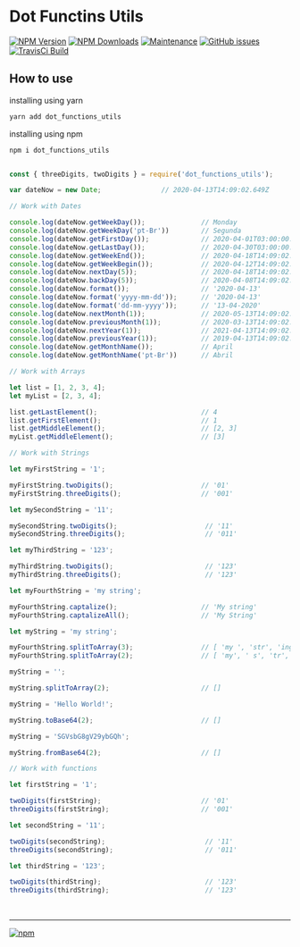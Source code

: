 # Dot Functins Utils

[![NPM Version][npm-image]][npm-url]
[![NPM Downloads][downloads-image]][downloads-url]
[![Maintenance][maintenance-img]][maintenance-url]
[![GitHub issues][issues-open-image]][issues-open-url]
[![TravisCi Build][travis-report-image]][travis-report-url]


## How to use

installing using yarn

``` sh
yarn add dot_functions_utils
```

installing using npm

``` sh
npm i dot_functions_utils
```

``` javascript

const { threeDigits, twoDigits } = require('dot_functions_utils');

var dateNow = new Date;               // 2020-04-13T14:09:02.649Z

// Work with Dates

console.log(dateNow.getWeekDay());              // Monday
console.log(dateNow.getWeekDay('pt-Br'))        // Segunda
console.log(dateNow.getFirstDay());             // 2020-04-01T03:00:00.000Z
console.log(dateNow.getLastDay());              // 2020-04-30T03:00:00.000Z
console.log(dateNow.getWeekEnd());              // 2020-04-18T14:09:02.649Z
console.log(dateNow.getWeekBegin());            // 2020-04-12T14:09:02.649Z
console.log(dateNow.nextDay(5));                // 2020-04-18T14:09:02.649Z
console.log(dateNow.backDay(5));                // 2020-04-08T14:09:02.649Z
console.log(dateNow.format());                  // '2020-04-13'
console.log(dateNow.format('yyyy-mm-dd'));      // '2020-04-13'
console.log(dateNow.format('dd-mm-yyyy'));      // '13-04-2020'
console.log(dateNow.nextMonth(1));              // 2020-05-13T14:09:02.649Z
console.log(dateNow.previousMonth(1));          // 2020-03-13T14:09:02.649Z
console.log(dateNow.nextYear(1));               // 2021-04-13T14:09:02.649Z
console.log(dateNow.previousYear(1));           // 2019-04-13T14:09:02.649Z
console.log(dateNow.getMonthName());            // April
console.log(dateNow.getMonthName('pt-Br'))      // Abril

// Work with Arrays

let list = [1, 2, 3, 4];
let myList = [2, 3, 4];

list.getLastElement();                          // 4
list.getFirstElement();                         // 1
list.getMiddleElement();                        // [2, 3]
myList.getMiddleElement();                      // [3]

// Work with Strings

let myFirstString = '1';

myFirstString.twoDigits();                      // '01'
myFirstString.threeDigits();                    // '001'

let mySecondString = '11';

mySecondString.twoDigits();                      // '11'
mySecondString.threeDigits();                    // '011'

let myThirdString = '123';

myThirdString.twoDigits();                       // '123'
myThirdString.threeDigits();                     // '123'

let myFourthString = 'my string';

myFourthString.captalize();                     // 'My string'
myFourthString.captalizeAll();                  // 'My String'

let myString = 'my string';

myFourthString.splitToArray(3);                 // [ 'my ', 'str', 'ing' ]
myFourthString.splitToArray(2);                 // [ 'my', ' s', 'tr', 'in', 'g' ]

myString = '';

myString.splitToArray(2);                       // []

myString = 'Hello World!';

myString.toBase64(2);                           // []

myString = 'SGVsbG8gV29ybGQh';

myString.fromBase64(2);                         // []

// Work with functions

let firstString = '1';

twoDigits(firstString);                         // '01'
threeDigits(firstString);                       // '001'

let secondString = '11';

twoDigits(secondString);                         // '11'
threeDigits(secondString);                       // '011'

let thirdString = '123';

twoDigits(thirdString);                          // '123'
threeDigits(thirdString);                        // '123'
```

<br>
<hr>

[![npm](https://img.shields.io/npm/l/express.svg)](https://github.com/AndreOneti/dot_functions_utils/blob/master/LICENSE)

[travis-report-image]: https://travis-ci.org/AndreOneti/dot_functions_utils.svg?branch=master
[travis-report-url]: https://travis-ci.org/github/AndreOneti/dot_functions_utils
[downloads-image]: https://img.shields.io/npm/dm/dot_functions_utils.svg
[downloads-url]: https://npmjs.org/package/dot_functions_utils
[npm-image]: https://img.shields.io/npm/v/dot_functions_utils.svg
[npm-url]: https://npmjs.org/package/dot_functions_utils
[maintenance-img]: https://img.shields.io/badge/Maintained%3F-yes-green.svg
[maintenance-url]: https://github.com/AndreOneti/dot_functions_utils
[issues-open-image]: https://img.shields.io/github/issues/AndreOneti/dot_functions_utils.svg
[issues-open-url]: https://github.com/AndreOneti/dot_functions_utils/issues?q=is%3Aopen+is%3Aissue
